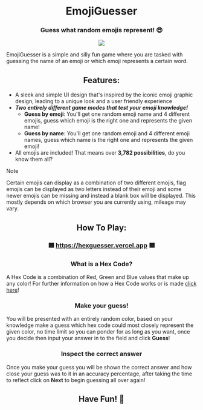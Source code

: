 <h1 align=center>EmojiGuesser</h1>

<h3 align=center>Guess what random emojis represent! 😎</h3>

<p align="center"><img src="https://github.com/Rathard/emojiguesser/assets/33904908/68e594c9-6616-427f-93f2-f3f22e8702c4"></p>

EmojiGuesser is a simple and silly fun game where you are tasked with guessing the name of an emoji or which emoji represents a certain word.

<h2 align=center>Features:</h2>

- A sleek and simple UI design that's inspired by the iconic emoji graphic design, leading to a unique look and a user friendly experience
- ***Two entirely different game modes that test your emoji knowledge!***
  - **Guess by emoji**: You'll get one random emoji name and 4 different emojis, guess which emoji is the right one and represents the given name!
  - **Guess by name**: You'll get one random emoji and 4 different emoji names, guess which name is the right one and represents the given emoji!
- All emojis are included! That means over **3,782 possibilities**, do you know them all?
> [!NOTE]
> Certain emojis can display as a combination of two different emojis, flag emojis can be displayed as two letters instead of their emoji and some newer emojis can be missing and instead a blank box will be displayed. This mostly depends on which browser you are currently using, mileage may vary.

<h2 align=center>How To Play:</h2>

#### <h3 align=center>🟩 https://hexguesser.vercel.app 🟩</h3>

<h3 align=center>What is a Hex Code?</h3>

A Hex Code is a combination of Red, Green and Blue values that make up any color! For further information on how a Hex Code works or is made [click here](https://opusdesign.us/wordcount/what-are-hex-codes-for-colors/)!

<h3 align=center>Make your guess!</h3>

You will be presented with an entirely random color, based on your knowledge make a guess which hex code could most closely represent the given color, no time limit so you can ponder for as long as you want, once you decide then input your answer in to the field and click **Guess**!

<h3 align=center>Inspect the correct answer</h3>

Once you make your guess you will be shown the correct answer and how close your guess was to it in an accuracy percentage, after taking the time to reflect click on **Next** to begin guessing all over again!

<h2 align=center>Have Fun! 💚</h2>
